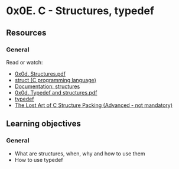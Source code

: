 # 0x0E. C - Structures, typedef

## Resources
### General
Read or watch:

- [0x0d. Structures.pdf](https://intranet.hbtn.io/rltoken/Rc1JAo6IS9HkELfLUylh2g)
- [struct (C programming language)](https://en.wikipedia.org/wiki/Struct_(C_programming_language))
- [Documentation: structures](https://github.com/holbertonschool/Betty/wiki/Documentation:-Data-structures)
- [0x0d. Typedef and structures.pdf](https://holbertonintranet.s3.amazonaws.com/uploads/misc/2021/1/c8ff3e6f7202be7fa489a584e41d005504a07c23.pdf?X-Amz-Algorithm=AWS4-HMAC-SHA256&X-Amz-Credential=AKIARDDGGGOUWMNL5ANN%2F20211012%2Fus-east-1%2Fs3%2Faws4_request&X-Amz-Date=20211012T162137Z&X-Amz-Expires=86400&X-Amz-SignedHeaders=host&X-Amz-Signature=f1db730f5e7559c6fc83fa0721ace273b47f9a5522a50a78b0a2d64587e7d54f)
- [typedef](https://publications.gbdirect.co.uk//c_book/chapter8/typedef.html)
- [The Lost Art of C Structure Packing (Advanced - not mandatory)](http://www.catb.org/esr/structure-packing/)

## Learning objectives

### General 
- What are structures, when, why and how to use them
- How to use typedef

